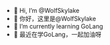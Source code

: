 - 👋 Hi, I’m @WolfSkylake
- 👋 你好，这里是@WolfSkylake
- 🌱 I’m currently learning GoLang
- 🌱 最近在学GoLang，一起加油呀


<!---

- 👀 I’m interested in ...
- 💞️ I’m looking to collaborate on ...
- 📫 How to reach me ...

WolfSkylake/WolfSkylake is a ✨ special ✨ repository because its `README.md` (this file) appears on your GitHub profile.
You can click the Preview link to take a look at your changes.
--->
